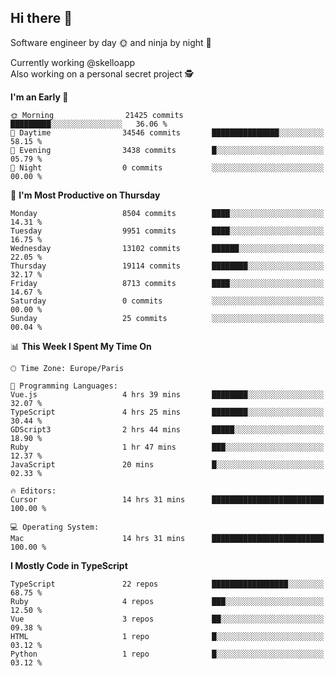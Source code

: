 ## Hi there 👋

Software engineer by day 🌞 and ninja by night 🌝

Currently working @skelloapp <br>
Also working on a personal secret project 🕵️

<!--START_SECTION:waka-->
**I'm an Early 🐤** 

```text
🌞 Morning                21425 commits       █████████░░░░░░░░░░░░░░░░   36.06 % 
🌆 Daytime                34546 commits       ███████████████░░░░░░░░░░   58.15 % 
🌃 Evening                3438 commits        █░░░░░░░░░░░░░░░░░░░░░░░░   05.79 % 
🌙 Night                  0 commits           ░░░░░░░░░░░░░░░░░░░░░░░░░   00.00 % 
```
📅 **I'm Most Productive on Thursday** 

```text
Monday                   8504 commits        ████░░░░░░░░░░░░░░░░░░░░░   14.31 % 
Tuesday                  9951 commits        ████░░░░░░░░░░░░░░░░░░░░░   16.75 % 
Wednesday                13102 commits       ██████░░░░░░░░░░░░░░░░░░░   22.05 % 
Thursday                 19114 commits       ████████░░░░░░░░░░░░░░░░░   32.17 % 
Friday                   8713 commits        ████░░░░░░░░░░░░░░░░░░░░░   14.67 % 
Saturday                 0 commits           ░░░░░░░░░░░░░░░░░░░░░░░░░   00.00 % 
Sunday                   25 commits          ░░░░░░░░░░░░░░░░░░░░░░░░░   00.04 % 
```


📊 **This Week I Spent My Time On** 

```text
🕑︎ Time Zone: Europe/Paris

💬 Programming Languages: 
Vue.js                   4 hrs 39 mins       ████████░░░░░░░░░░░░░░░░░   32.07 % 
TypeScript               4 hrs 25 mins       ████████░░░░░░░░░░░░░░░░░   30.44 % 
GDScript3                2 hrs 44 mins       █████░░░░░░░░░░░░░░░░░░░░   18.90 % 
Ruby                     1 hr 47 mins        ███░░░░░░░░░░░░░░░░░░░░░░   12.37 % 
JavaScript               20 mins             █░░░░░░░░░░░░░░░░░░░░░░░░   02.33 % 

🔥 Editors: 
Cursor                   14 hrs 31 mins      █████████████████████████   100.00 % 

💻 Operating System: 
Mac                      14 hrs 31 mins      █████████████████████████   100.00 % 
```

**I Mostly Code in TypeScript** 

```text
TypeScript               22 repos            █████████████████░░░░░░░░   68.75 % 
Ruby                     4 repos             ███░░░░░░░░░░░░░░░░░░░░░░   12.50 % 
Vue                      3 repos             ██░░░░░░░░░░░░░░░░░░░░░░░   09.38 % 
HTML                     1 repo              █░░░░░░░░░░░░░░░░░░░░░░░░   03.12 % 
Python                   1 repo              █░░░░░░░░░░░░░░░░░░░░░░░░   03.12 % 
```




<!--END_SECTION:waka-->

<!--
**antoinelncl/antoinelncl** is a ✨ _special_ ✨ repository because its `README.md` (this file) appears on your GitHub profile.

Here are some ideas to get you started:

- 🔭 I’m currently working on ...
- 🌱 I’m currently learning ...
- 👯 I’m looking to collaborate on ...
- 🤔 I’m looking for help with ...
- 💬 Ask me about ...
- 📫 How to reach me: ...
- 😄 Pronouns: ...
- ⚡ Fun fact: ...
-->
